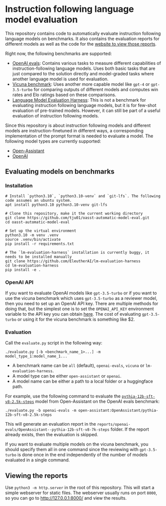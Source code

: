# Instruction following language model evaluation

This repository contains code to automatically evaluate instruction following language models on benchmarks.
It also contains the evaluation reports for different models as well as the code for the [website to view those reports](https://tju01.github.io/oasst-automatic-model-eval/).

Right now, the following benchmarks are supported:
- [OpenAI evals](https://github.com/openai/evals): Contains various tasks to measure different capabilities of instruction-following language models. Uses both basic tasks that are just compared to the solution directly and model-graded tasks where another language model is used for evaluation.
- [Vicuna benchmark](https://lmsys.org/blog/2023-03-30-vicuna): Uses another more capable model like `gpt-4` or `gpt-3.5-turbo` for comparing outputs of different models and computes win rates and Elo ratings based on these comparisons.
- [Language Model Evaluation Harness](https://github.com/EleutherAI/lm-evaluation-harness): This is not a benchmark for evaluating instruction following language models, but it is for few-shot evaluation of pre-trained models. However, it can still be part of a useful evaluation of instruction following models.

Since this repository is about instruction following models and different models are instruction-finetuned in different ways, a corresponding implementation of the prompt format is needed to evaluate a model. The following model types are currently supported:
- [Open-Assistant](https://open-assistant.io)
- [OpenAI](https://platform.openai.com/docs/models)

## Evaluating models on benchmarks

### Installation

```
# Install `python3.10`, `python3.10-venv` and `git-lfs`. The following code assumes an ubuntu system.
apt install python3.10 python3.10-venv git-lfs

# Clone this repository, make it the current working directory
git clone https://github.com/tju01/oasst-automatic-model-eval.git
cd oasst-automatic-model-eval

# Set up the virtual environment
python3.10 -m venv .venv
source .venv/bin/activate
pip install -r requirements.txt

# The `lm-evaluation-harness` installation is currently buggy, it needs to be installed manually
git clone https://github.com/EleutherAI/lm-evaluation-harness
cd lm-evaluation-harness
pip install -e .
```

### OpenAI API

If you want to evaluate OpenAI models like `gpt-3.5-turbo` or if you want to use the vicuna benchmark which uses `gpt-3.5-turbo` as a reviewer model, then you need to set up an OpenAI API key.
There are multiple methods for doing that, but the simplest one is to set the `OPENAI_API_KEY` environment variable to the API key you can obtain [here](https://platform.openai.com/account/api-keys).
The cost of evaluating `gpt-3.5-turbo` or using it for the vicuna benchmark is something like $2.

### Evaluation

Call the `evaluate.py` script in the following way:
```
./evaluate.py [-b <benchmark_name_1>...] -m model_type_1:model_name_1...
````
- A benchmark name can be `all` (default), `openai-evals`, `vicuna` or `lm-evaluation-harness`.
- A model type can be either `open-assistant` or `openai`.
- A model name can be either a path to a local folder or a huggingface path.

For example, use the following command to evaluate the [`pythia-12b-sft-v8-2.5k-steps`](https://huggingface.co/OpenAssistant/pythia-12b-sft-v8-2.5k-steps) model from Open-Assistant on the OpenAI evals benchmark:
```
./evaluate.py -b openai-evals -m open-assistant:OpenAssistant/pythia-12b-sft-v8-2.5k-steps
```
This will generate an evaluation report in the `reports/openai-evals/OpenAssistant--pythia-12b-sft-v8-7k-steps` folder.
If the report already exists, then the evaluation is skipped.

If you want to evaluate multiple models on the vicuna benchmark, you should specify them all in one command since the reviewing with `gpt-3.5-turbo` is done once in the end independently of the number of models evaluated in a single command.

## Viewing the reports

Use `python3 -m http.server` in the root of this repository.
This will start a simple webserver for static files.
The webserver usually runs on port `8000`, so you can go to http://127.0.0.1:8000/ and view the results.
